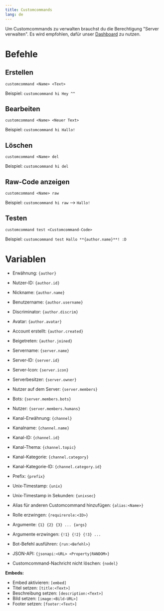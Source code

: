 ```yaml
---
title: Customcommands
lang: de
---
```


Um Customcommands zu verwalten brauchst du die Berechtigung "Server verwalten".
Es wird empfohlen, dafür unser [Dashboard](https://tomatenkuchen.eu/dashboard/customcommands/) zu nutzen.

# Befehle

## Erstellen

`customcommand <Name> <Text>`

Beispiel:
`customcommand hi Hey ^^`

## Bearbeiten

`customcommand <Name> <Neuer Text>`

Beispiel:
`customcommand hi Hallo!`

## Löschen

`customcommand <Name> del`

Beispiel:
`customcommand hi del`

## Raw-Code anzeigen

`customcommand <Name> raw`

Beispiel:
`customcommand hi raw`
-->
`Hallo!`

## Testen

`customcommand test <Customcommand-Code>`

Beispiel:
`customcommand test Hallo **{author.name}**! :D`

# Variablen

* Erwähnung: `{author}`
* Nutzer-ID: `{author.id}`
* Nickname: `{author.name}`
* Benutzername: `{author.username}`
* Discriminator: `{author.discrim}`
* Avatar: `{author.avatar}`
* Account erstellt: `{author.created}`
* Beigetreten: `{author.joined}`
* Servername: `{server.name}`
* Server-ID: `{server.id}`
* Server-Icon: `{server.icon}`
* Serverbesitzer: `{server.owner}`
* Nutzer auf dem Server: `{server.members}`
* Bots: `{server.members.bots}`
* Nutzer: `{server.members.humans}`
* Kanal-Erwähnung: `{channel}`
* Kanalname: `{channel.name}`
* Kanal-ID: `{channel.id}`
* Kanal-Thema: `{channel.topic}`
* Kanal-Kategorie: `{channel.category}`
* Kanal-Kategorie-ID: `{channel.category.id}`
* Prefix: `{prefix}`
* Unix-Timestamp: `{unix}`
* Unix-Timestamp in Sekunden: `{unixsec}`

* Alias für anderen Customcommand hinzufügen: `{alias:<Name>}`
* Rolle erzwingen: `{requirerole:<ID>}`

* Argumente: `{1} {2} {3} ... {args}`
* Argumente erzwingen: `{!1} {!2} {!3} ...`
* Bot-Befehl ausführen: `{run:<Befehl>}`
* JSON-API: `{jsonapi:<URL> <Property|RANDOM>}`
* Customcommand-Nachricht nicht löschen: `{nodel}`

**Embeds:**
* Embed aktivieren: `[embed]`
* Titel setzen: `[title:<Text>]`
* Beschreibung setzen: `[description:<Text>]`
* Bild setzen: `[image:<Bild-URL>]`
* Footer setzen: `[footer:<Text>]`
